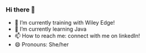 ### Hi there 👋

<!--
**dryadnomina/dryadnomina** is a ✨ _special_ ✨ repository because its `README.md` (this file) appears on your GitHub profile.

Here are some ideas to get you started:


-->
- 🔭 I’m currently training with Wiley Edge!
- 🌱 I’m currently learning Java
- 📫 How to reach me: connect with me on linkedIn!
- 😄 Pronouns: She/her
